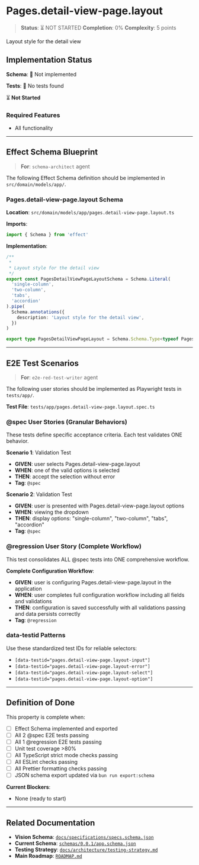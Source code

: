 # Pages.detail-view-page.layout

> **Status**: ⏳ NOT STARTED
> **Completion**: 0%
> **Complexity**: 5 points

Layout style for the detail view

## Implementation Status

**Schema**: 🔴 Not implemented

**Tests**: 🔴 No tests found

⏳ **Not Started**

### Required Features

- All functionality

---

## Effect Schema Blueprint

> **For**: `schema-architect` agent

The following Effect Schema definition should be implemented in `src/domain/models/app/`.

### Pages.detail-view-page.layout Schema

**Location**: `src/domain/models/app/pages.detail-view-page.layout.ts`

**Imports**:

```typescript
import { Schema } from 'effect'
```

**Implementation**:

```typescript
/**
 *
 * Layout style for the detail view
 */
export const PagesDetailViewPageLayoutSchema = Schema.Literal(
  'single-column',
  'two-column',
  'tabs',
  'accordion'
).pipe(
  Schema.annotations({
    description: 'Layout style for the detail view',
  })
)

export type PagesDetailViewPageLayout = Schema.Schema.Type<typeof PagesDetailViewPageLayoutSchema>
```

---

## E2E Test Scenarios

> **For**: `e2e-red-test-writer` agent

The following user stories should be implemented as Playwright tests in `tests/app/`.

**Test File**: `tests/app/pages.detail-view-page.layout.spec.ts`

### @spec User Stories (Granular Behaviors)

These tests define specific acceptance criteria. Each test validates ONE behavior.

**Scenario 1**: Validation Test

- **GIVEN**: user selects Pages.detail-view-page.layout
- **WHEN**: one of the valid options is selected
- **THEN**: accept the selection without error
- **Tag**: `@spec`

**Scenario 2**: Validation Test

- **GIVEN**: user is presented with Pages.detail-view-page.layout options
- **WHEN**: viewing the dropdown
- **THEN**: display options: "single-column", "two-column", "tabs", "accordion"
- **Tag**: `@spec`

### @regression User Story (Complete Workflow)

This test consolidates ALL @spec tests into ONE comprehensive workflow.

**Complete Configuration Workflow**:

- **GIVEN**: user is configuring Pages.detail-view-page.layout in the application
- **WHEN**: user completes full configuration workflow including all fields and validations
- **THEN**: configuration is saved successfully with all validations passing and data persists correctly
- **Tag**: `@regression`

### data-testid Patterns

Use these standardized test IDs for reliable selectors:

- `[data-testid="pages.detail-view-page.layout-input"]`
- `[data-testid="pages.detail-view-page.layout-error"]`
- `[data-testid="pages.detail-view-page.layout-select"]`
- `[data-testid="pages.detail-view-page.layout-option"]`

---

## Definition of Done

This property is complete when:

- [ ] Effect Schema implemented and exported
- [ ] All 2 @spec E2E tests passing
- [ ] All 1 @regression E2E tests passing
- [ ] Unit test coverage >80%
- [ ] All TypeScript strict mode checks passing
- [ ] All ESLint checks passing
- [ ] All Prettier formatting checks passing
- [ ] JSON schema export updated via `bun run export:schema`

**Current Blockers**:

- None (ready to start)

---

## Related Documentation

- **Vision Schema**: [`docs/specifications/specs.schema.json`](../specs.schema.json)
- **Current Schema**: [`schemas/0.0.1/app.schema.json`](../../schemas/0.0.1/app.schema.json)
- **Testing Strategy**: [`docs/architecture/testing-strategy.md`](../../architecture/testing-strategy.md)
- **Main Roadmap**: [`ROADMAP.md`](../../../ROADMAP.md)
